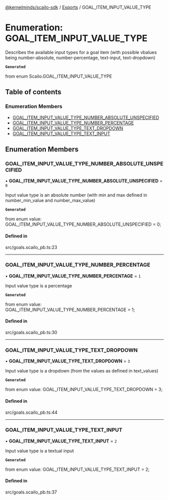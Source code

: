 [@kernelminds/scailo-sdk](../README.md) / [Exports](../modules.md) / GOAL\_ITEM\_INPUT\_VALUE\_TYPE

# Enumeration: GOAL\_ITEM\_INPUT\_VALUE\_TYPE

Describes the available input types for a goal item (with possible vbalues being number-absolute, number-percentage, text-input, text-dropdown)

**`Generated`**

from enum Scailo.GOAL_ITEM_INPUT_VALUE_TYPE

## Table of contents

### Enumeration Members

- [GOAL\_ITEM\_INPUT\_VALUE\_TYPE\_NUMBER\_ABSOLUTE\_UNSPECIFIED](GOAL_ITEM_INPUT_VALUE_TYPE.md#goal_item_input_value_type_number_absolute_unspecified)
- [GOAL\_ITEM\_INPUT\_VALUE\_TYPE\_NUMBER\_PERCENTAGE](GOAL_ITEM_INPUT_VALUE_TYPE.md#goal_item_input_value_type_number_percentage)
- [GOAL\_ITEM\_INPUT\_VALUE\_TYPE\_TEXT\_DROPDOWN](GOAL_ITEM_INPUT_VALUE_TYPE.md#goal_item_input_value_type_text_dropdown)
- [GOAL\_ITEM\_INPUT\_VALUE\_TYPE\_TEXT\_INPUT](GOAL_ITEM_INPUT_VALUE_TYPE.md#goal_item_input_value_type_text_input)

## Enumeration Members

### GOAL\_ITEM\_INPUT\_VALUE\_TYPE\_NUMBER\_ABSOLUTE\_UNSPECIFIED

• **GOAL\_ITEM\_INPUT\_VALUE\_TYPE\_NUMBER\_ABSOLUTE\_UNSPECIFIED** = ``0``

Input value type is an absolute number (with min and max defined in number_min_value and number_max_value)

**`Generated`**

from enum value: GOAL_ITEM_INPUT_VALUE_TYPE_NUMBER_ABSOLUTE_UNSPECIFIED = 0;

#### Defined in

src/goals.scailo_pb.ts:23

___

### GOAL\_ITEM\_INPUT\_VALUE\_TYPE\_NUMBER\_PERCENTAGE

• **GOAL\_ITEM\_INPUT\_VALUE\_TYPE\_NUMBER\_PERCENTAGE** = ``1``

Input value type is a percentage

**`Generated`**

from enum value: GOAL_ITEM_INPUT_VALUE_TYPE_NUMBER_PERCENTAGE = 1;

#### Defined in

src/goals.scailo_pb.ts:30

___

### GOAL\_ITEM\_INPUT\_VALUE\_TYPE\_TEXT\_DROPDOWN

• **GOAL\_ITEM\_INPUT\_VALUE\_TYPE\_TEXT\_DROPDOWN** = ``3``

Input value type is a dropdown (from the values as defined in text_values)

**`Generated`**

from enum value: GOAL_ITEM_INPUT_VALUE_TYPE_TEXT_DROPDOWN = 3;

#### Defined in

src/goals.scailo_pb.ts:44

___

### GOAL\_ITEM\_INPUT\_VALUE\_TYPE\_TEXT\_INPUT

• **GOAL\_ITEM\_INPUT\_VALUE\_TYPE\_TEXT\_INPUT** = ``2``

Input value type is a textual input

**`Generated`**

from enum value: GOAL_ITEM_INPUT_VALUE_TYPE_TEXT_INPUT = 2;

#### Defined in

src/goals.scailo_pb.ts:37
